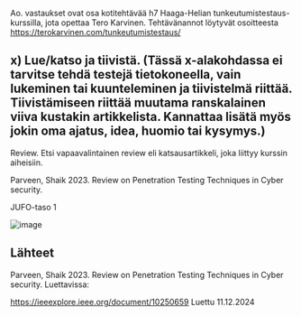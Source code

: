 Ao. vastaukset ovat osa kotitehtävää h7 Haaga-Helian tunkeutumistestaus-kurssilla, jota opettaa Tero Karvinen. 
Tehtävänannot löytyvät osoitteesta https://terokarvinen.com/tunkeutumistestaus/

## x) Lue/katso ja tiivistä. (Tässä x-alakohdassa ei tarvitse tehdä testejä tietokoneella, vain lukeminen tai kuunteleminen ja tiivistelmä riittää. Tiivistämiseen riittää muutama ranskalainen viiva kustakin artikkelista. Kannattaa lisätä myös jokin oma ajatus, idea, huomio tai kysymys.)
Review. Etsi vapaavalintainen review eli katsausartikkeli, joka liittyy kurssin aiheisiin.

Parveen, Shaik 2023. Review on Penetration Testing Techniques in Cyber security.

JUFO-taso 1

![image](https://github.com/user-attachments/assets/2e62bf69-20fe-4eb0-9650-7057a87e90db)


## Lähteet

Parveen, Shaik 2023. Review on Penetration Testing Techniques in Cyber security. Luettavissa:

https://ieeexplore.ieee.org/document/10250659 Luettu 11.12.2024
